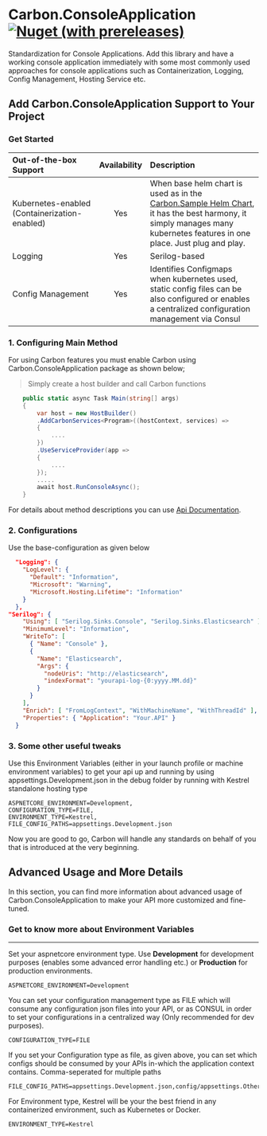 # Carbon.ConsoleApplication [<img alt="Nuget (with prereleases)" src="https://img.shields.io/nuget/vpre/Carbon.ConsoleApplication">](https://www.nuget.org/packages/Carbon.ConsoleApplication)

Standardization for Console Applications. Add this library and have a working console application immediately with some most commonly used approaches for console applications 
such as Containerization, Logging, Config Management, Hosting Service etc.

## Add Carbon.ConsoleApplication Support to Your Project
### Get Started

| Out-of-the-box Support                                                           | Availability | Description |
|:----------------------------------------------------------------                 |:----:        |:----        |
| Kubernetes-enabled (Containerization-enabled)                                    | Yes          | When base helm chart is used as in the [Carbon.Sample Helm Chart](https://github.com/kocdigital/Carbon.Sample/tree/master/helm/CarbonSample-api), it has the best harmony, it simply manages many kubernetes features in one place. Just plug and play.           |
| Logging                                                                          | Yes          | Serilog-based|
| Config Management                                                                | Yes          | Identifies Configmaps when kubernetes used, static config files can be also configured or enables a centralized configuration management via Consul|

### 1. Configuring Main Method

For using Carbon features you must enable Carbon using Carbon.ConsoleApplication package as shown below;

> Simply create a host builder and call Carbon functions
```csharp
    public static async Task Main(string[] args)
    {
        var host = new HostBuilder()
        .AddCarbonServices<Program>((hostContext, services) =>
        {
            ....
        })
        .UseServiceProvider(app =>
        {
            ....
        });
        .....
        await host.RunConsoleAsync();
    }
```

For details about method descriptions you can use [Api Documentation](https://kocdigital.github.io/Carbon/api/Carbon.ConsoleApplication.html).

### 2. Configurations

Use the base-configuration as given below

```json
  "Logging": {
    "LogLevel": {
      "Default": "Information",
      "Microsoft": "Warning",
      "Microsoft.Hosting.Lifetime": "Information"
    }
  },
"Serilog": {
    "Using": [ "Serilog.Sinks.Console", "Serilog.Sinks.Elasticsearch" ],
    "MinimumLevel": "Information",
    "WriteTo": [
      { "Name": "Console" },
      {
        "Name": "Elasticsearch",
        "Args": {
          "nodeUris": "http://elasticsearch",
          "indexFormat": "yourapi-log-{0:yyyy.MM.dd}"
        }
      }
    ],
    "Enrich": [ "FromLogContext", "WithMachineName", "WithThreadId" ],
    "Properties": { "Application": "Your.API" }
  }
```
### 3. Some other useful tweaks

Use this Environment Variables (either in your launch profile or machine environment variables)
to get your api up and running by using appsettings.Development.json in the debug folder by running with Kestrel standalone hosting type

```
ASPNETCORE_ENVIRONMENT=Development,
CONFIGURATION_TYPE=FILE,
ENVIRONMENT_TYPE=Kestrel,
FILE_CONFIG_PATHS=appsettings.Development.json
```

Now you are good to go, Carbon will handle any standards on behalf of you that is introduced at the very beginning.

## Advanced Usage and More Details

In this section, you can find more information about advanced usage of Carbon.ConsoleApplication to make your API more customized and fine-tuned.

### Get to know more about Environment Variables
---
Set your aspnetcore environment type. Use **Development** for development purposes (enables some advanced error handling etc.) or **Production** for production environments.
```
ASPNETCORE_ENVIRONMENT=Development
```

You can set your configuration management type as FILE which will consume any configuration json files into your API,
or as CONSUL in order to set your configurations in a centralized way (Only recommended for dev purposes). 
```
CONFIGURATION_TYPE=FILE
```

If you set your Configuration type as file, as given above, you can set which configs should be consumed by your APIs in-which the application context contains. Comma-seperated for multiple paths
```
FILE_CONFIG_PATHS=appsettings.Development.json,config/appsettings.Other.json
```

For Environment type, Kestrel will be your the best friend in any containerized environment, such as Kubernetes or Docker.
```
ENVIRONMENT_TYPE=Kestrel
```
